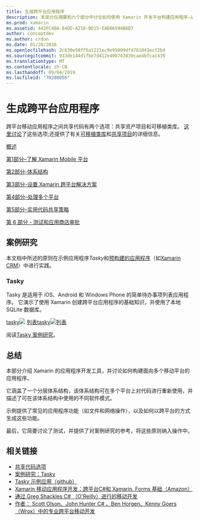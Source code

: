 ```yaml
---
title: 生成跨平台应用程序
description: 本部分在摘要和六个部分中讨论如何使用 Xamarin 开发平台构建应用程序–从了解 Xamarin 如何设计移动应用，然后对各种应用商店进行测试和部署。
ms.prod: xamarin
ms.assetid: 442FC40A-84DD-A218-0D15-EAD86594B6D7
author: conceptdev
ms.author: crdun
ms.date: 01/28/2016
ms.openlocfilehash: 2c630e58ff5a1221ec9e95099df4781041ecf2b4
ms.sourcegitcommit: 933de144d1fbe7d412e49b743839cae4bfcac439
ms.translationtype: MT
ms.contentlocale: zh-CN
ms.lasthandoff: 09/04/2019
ms.locfileid: "70288056"
---
```

# <a name="building-cross-platform-applications"></a>生成跨平台应用程序

跨平台移动应用程序之间共享代码有两个选项：共享资产项目和可移植类库。 [这里讨论](~/cross-platform/app-fundamentals/code-sharing.md)了这些选项;还提供了有关[可移植类库](~/cross-platform/app-fundamentals/pcl.md)和[共享项目](~/cross-platform/app-fundamentals/shared-projects.md)的详细信息。

<a name="Sections" />

 [概述](~/cross-platform/app-fundamentals/building-cross-platform-applications/overview.md)

 [第1部分–了解 Xamarin Mobile 平台](~/cross-platform/app-fundamentals/building-cross-platform-applications/understanding-the-xamarin-mobile-platform.md)

 [第2部分-体系结构](~/cross-platform/app-fundamentals/building-cross-platform-applications/architecture.md)

 [第3部分-设置 Xamarin 跨平台解决方案](~/cross-platform/app-fundamentals/building-cross-platform-applications/setting-up-a-xamarin-cross-platform-solution.md)

 [第4部分–处理多个平台](~/cross-platform/app-fundamentals/building-cross-platform-applications/platform-divergence-abstraction-divergent-implementation.md)

 [第5部分–实用代码共享策略](~/cross-platform/app-fundamentals/building-cross-platform-applications/practical-code-sharing-strategies.md)

 [第 6 部分 - 测试和应用商店审批](~/cross-platform/app-fundamentals/building-cross-platform-applications/testing-and-app-store-approvals.md)

 <a name="Cross-Platform_Mobile_Application_Case_Studies" />

## <a name="case-studies"></a>案例研究

本文档中所述的原则在示例应用程序*Tasky*和[预构建的应用程序](https://xamarin.com/prebuilt)（如[Xamarin CRM](https://xamarin.com/prebuilt/#xamarincrm)）中进行实践。

 <a name="Tasky" />

### <a name="tasky"></a>Tasky

Tasky 是适用于 iOS、Android 和 Windows Phone 的简单待办事项列表应用程序。
它演示了使用 Xamarin 创建跨平台应用程序的基础知识，并使用了本地 SQLite 数据库。

 [ tasky![](images/iphone-list-sml.png)](images/iphone-list.png#lightbox) [列表tasky![列表](images/iphone-list-sml.png)](images/iphone-list.png#lightbox)

阅读[Tasky 案例研究](~/cross-platform/app-fundamentals/building-cross-platform-applications/case-study-tasky.md)。

## <a name="summary"></a>总结

本部分介绍 Xamarin 的应用程序开发工具，并讨论如何构建面向多个移动平台的应用程序。

它涵盖了一个分层体系结构，该体系结构可在多个平台上对代码进行重新使用，并描述了可在该体系结构中使用的不同软件模式。

示例提供了常见的应用程序功能（如文件和网络操作），以及如何以跨平台的方式生成这些功能。

最后，它简要讨论了测试，并提供了对案例研究的参考，将这些原则纳入操作中。

## <a name="related-links"></a>相关链接

- [共享代码选项](~/cross-platform/app-fundamentals/code-sharing.md)
- [案例研究：Tasky](~/cross-platform/app-fundamentals/building-cross-platform-applications/case-study-tasky.md)
- [Tasky 示例应用（github）](https://docs.microsoft.com/samples/xamarin/mobile-samples/taskyportable/)
- [Xamarin 移动应用程序开发：跨平台C#和 Xamarin. Forms 基础（Amazon）](http://www.amazon.com/Xamarin-Mobile-Application-Development-Cross-Platform/dp/1484202155/)
- [通过 Greg Shackles C# （O'Reilly）进行的移动开发](http://shop.oreilly.com/product/0636920024002.do)
- [作者： Scott Olson、John Hunter C# 、Ben Horgen、Kenny Goers （Wrox）中的专业跨平台移动开发](http://www.wrox.com/WileyCDA/WroxTitle/Professional-Cross-Platform-Mobile-Development-in-C-.productCd-1118157702.html)
